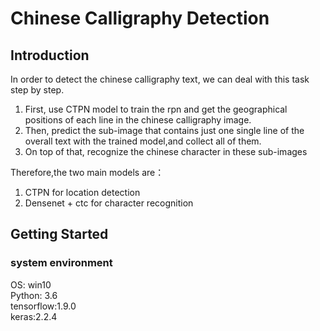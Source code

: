 # Chinese Calligraphy Detection

## Introduction

In order to detect the chinese calligraphy text, we can deal with this task step by step.

1. First, use CTPN model to train the rpn and get the geographical positions of each line in the chinese calligraphy image.
2. Then, predict the sub-image that contains just one single line of the overall text with the trained model,and collect all of them.
3. On top of that, recognize the chinese character in these sub-images

Therefore,the two main models are：

1. CTPN for location detection
2. Densenet + ctc for character recognition

## Getting Started

### system environment

OS: win10  
Python: 3.6  
tensorflow:1.9.0  
keras:2.2.4  
